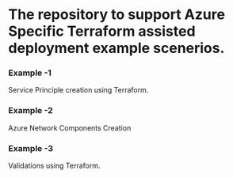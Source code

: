 # The repository to support Azure Specific Terraform assisted deployment example scenerios.




### Example -1
Service Principle creation using Terraform.

### Example -2
Azure Network Components Creation

### Example -3
Validations using Terraform.
